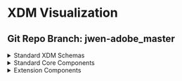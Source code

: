 # XDM Visualization
## Git Repo Branch: jwen-adobe_master
<details>
<summary>Standard XDM Schemas</summary>
<ul>
<li><a href="http://opensource.adobe.com/xdmVisualization/prod/jwen-adobe_master/uberschemas.product-generated.html">uberschemas.product-generated</a></li>
<li><a href="http://opensource.adobe.com/xdmVisualization/prod/jwen-adobe_master/uberschemas.opportunity-contact-role-generated.html">uberschemas.opportunity-contact-role-generated</a></li>
<li><a href="http://opensource.adobe.com/xdmVisualization/prod/jwen-adobe_master/uberschemas.opportunity-person-generated.html">uberschemas.opportunity-person-generated</a></li>
<li><a href="http://opensource.adobe.com/xdmVisualization/prod/jwen-adobe_master/uberschemas.campaign-generated.html">uberschemas.campaign-generated</a></li>
<li><a href="http://opensource.adobe.com/xdmVisualization/prod/jwen-adobe_master/uberschemas.opportunity-generated.html">uberschemas.opportunity-generated</a></li>
<li><a href="http://opensource.adobe.com/xdmVisualization/prod/jwen-adobe_master/uberschemas.profile-generated.html">uberschemas.profile-generated</a></li>
<li><a href="http://opensource.adobe.com/xdmVisualization/prod/jwen-adobe_master/uberschemas.marketing-list-generated.html">uberschemas.marketing-list-generated</a></li>
<li><a href="http://opensource.adobe.com/xdmVisualization/prod/jwen-adobe_master/uberschemas.segmentdefinition-generated.html">uberschemas.segmentdefinition-generated</a></li>
<li><a href="http://opensource.adobe.com/xdmVisualization/prod/jwen-adobe_master/uberschemas.graphs-generated.html">uberschemas.graphs-generated</a></li>
<li><a href="http://opensource.adobe.com/xdmVisualization/prod/jwen-adobe_master/uberschemas.experienceevent-generated.html">uberschemas.experienceevent-generated</a></li>
<li><a href="http://opensource.adobe.com/xdmVisualization/prod/jwen-adobe_master/uberschemas.account-generated.html">uberschemas.account-generated</a></li>
<li><a href="http://opensource.adobe.com/xdmVisualization/prod/jwen-adobe_master/uberschemas.marketing-list-member-generated.html">uberschemas.marketing-list-member-generated</a></li>
<li><a href="http://opensource.adobe.com/xdmVisualization/prod/jwen-adobe_master/uberschemas.account-person-generated.html">uberschemas.account-person-generated</a></li>
<li><a href="http://opensource.adobe.com/xdmVisualization/prod/jwen-adobe_master/uberschemas.campaign-member-generated.html">uberschemas.campaign-member-generated</a></li>
</ul>
</details>
<details>
<summary>Standard Core Components</summary>
<ul>
<li><a href="http://opensource.adobe.com/xdmVisualization/prod/jwen-adobe_master/behaviors.time-series.html">behaviors.time-series</a></li>
<li><a href="http://opensource.adobe.com/xdmVisualization/prod/jwen-adobe_master/behaviors.record.html">behaviors.record</a></li>
<li><a href="http://opensource.adobe.com/xdmVisualization/prod/jwen-adobe_master/common.identity.html">common.identity</a></li>
<li><a href="http://opensource.adobe.com/xdmVisualization/prod/jwen-adobe_master/classes.experienceevent.html">classes.experienceevent</a></li>
<li><a href="http://opensource.adobe.com/xdmVisualization/prod/jwen-adobe_master/classes.profile.html">classes.profile</a></li>
<li><a href="http://opensource.adobe.com/xdmVisualization/prod/jwen-adobe_master/classes.graphs.html">classes.graphs</a></li>
<li><a href="http://opensource.adobe.com/xdmVisualization/prod/jwen-adobe_master/classes.product.html">classes.product</a></li>
<li><a href="http://opensource.adobe.com/xdmVisualization/prod/jwen-adobe_master/classes.campaign.html">classes.campaign</a></li>
<li><a href="http://opensource.adobe.com/xdmVisualization/prod/jwen-adobe_master/classes.b2b.account.html">classes.b2b.account</a></li>
<li><a href="http://opensource.adobe.com/xdmVisualization/prod/jwen-adobe_master/classes.b2b.account-person.html">classes.b2b.account-person</a></li>
<li><a href="http://opensource.adobe.com/xdmVisualization/prod/jwen-adobe_master/classes.b2b.marketing-list-member.html">classes.b2b.marketing-list-member</a></li>
<li><a href="http://opensource.adobe.com/xdmVisualization/prod/jwen-adobe_master/classes.b2b.opportunity.html">classes.b2b.opportunity</a></li>
<li><a href="http://opensource.adobe.com/xdmVisualization/prod/jwen-adobe_master/classes.b2b.opportunity-contact-role.html">classes.b2b.opportunity-contact-role</a></li>
<li><a href="http://opensource.adobe.com/xdmVisualization/prod/jwen-adobe_master/classes.b2b.marketing-list.html">classes.b2b.marketing-list</a></li>
<li><a href="http://opensource.adobe.com/xdmVisualization/prod/jwen-adobe_master/classes.b2b.opportunity-person.html">classes.b2b.opportunity-person</a></li>
<li><a href="http://opensource.adobe.com/xdmVisualization/prod/jwen-adobe_master/classes.campaign-member.html">classes.campaign-member</a></li>
<li><a href="http://opensource.adobe.com/xdmVisualization/prod/jwen-adobe_master/classes.segmentdefinition.html">classes.segmentdefinition</a></li>
<li><a href="http://opensource.adobe.com/xdmVisualization/prod/jwen-adobe_master/classes.promotion.html">classes.promotion</a></li>
<li><a href="http://opensource.adobe.com/xdmVisualization/prod/jwen-adobe_master/classes.fsi.atm.html">classes.fsi.atm</a></li>
<li><a href="http://opensource.adobe.com/xdmVisualization/prod/jwen-adobe_master/classes.fsi.branch.html">classes.fsi.branch</a></li>
<li><a href="http://opensource.adobe.com/xdmVisualization/prod/jwen-adobe_master/datatypes.device.html">datatypes.device</a></li>
<li><a href="http://opensource.adobe.com/xdmVisualization/prod/jwen-adobe_master/datatypes.interactions.poi-interaction.html">datatypes.interactions.poi-interaction</a></li>
<li><a href="http://opensource.adobe.com/xdmVisualization/prod/jwen-adobe_master/datatypes.interactions.meeting-interaction.html">datatypes.interactions.meeting-interaction</a></li>
<li><a href="http://opensource.adobe.com/xdmVisualization/prod/jwen-adobe_master/datatypes.interactions.email-interaction.html">datatypes.interactions.email-interaction</a></li>
<li><a href="http://opensource.adobe.com/xdmVisualization/prod/jwen-adobe_master/datatypes.interactions.beacon-interaction-details.html">datatypes.interactions.beacon-interaction-details</a></li>
<li><a href="http://opensource.adobe.com/xdmVisualization/prod/jwen-adobe_master/datatypes.interactions.phone-interaction.html">datatypes.interactions.phone-interaction</a></li>
<li><a href="http://opensource.adobe.com/xdmVisualization/prod/jwen-adobe_master/datatypes.identityitem.html">datatypes.identityitem</a></li>
<li><a href="http://opensource.adobe.com/xdmVisualization/prod/jwen-adobe_master/datatypes.consentstring.html">datatypes.consentstring</a></li>
<li><a href="http://opensource.adobe.com/xdmVisualization/prod/jwen-adobe_master/datatypes.currency.html">datatypes.currency</a></li>
<li><a href="http://opensource.adobe.com/xdmVisualization/prod/jwen-adobe_master/datatypes.environment.html">datatypes.environment</a></li>
<li><a href="http://opensource.adobe.com/xdmVisualization/prod/jwen-adobe_master/datatypes.demographic.emailaddress.html">datatypes.demographic.emailaddress</a></li>
<li><a href="http://opensource.adobe.com/xdmVisualization/prod/jwen-adobe_master/datatypes.demographic.geo.html">datatypes.demographic.geo</a></li>
<li><a href="http://opensource.adobe.com/xdmVisualization/prod/jwen-adobe_master/datatypes.demographic.place.html">datatypes.demographic.place</a></li>
<li><a href="http://opensource.adobe.com/xdmVisualization/prod/jwen-adobe_master/datatypes.demographic.phonenumber.html">datatypes.demographic.phonenumber</a></li>
<li><a href="http://opensource.adobe.com/xdmVisualization/prod/jwen-adobe_master/datatypes.demographic.geounit.html">datatypes.demographic.geounit</a></li>
<li><a href="http://opensource.adobe.com/xdmVisualization/prod/jwen-adobe_master/datatypes.demographic.address.html">datatypes.demographic.address</a></li>
<li><a href="http://opensource.adobe.com/xdmVisualization/prod/jwen-adobe_master/datatypes.enduserids.html">datatypes.enduserids</a></li>
<li><a href="http://opensource.adobe.com/xdmVisualization/prod/jwen-adobe_master/datatypes.pushdetail.html">datatypes.pushdetail</a></li>
<li><a href="http://opensource.adobe.com/xdmVisualization/prod/jwen-adobe_master/datatypes.person.person.html">datatypes.person.person</a></li>
<li><a href="http://opensource.adobe.com/xdmVisualization/prod/jwen-adobe_master/datatypes.person.person-name.html">datatypes.person.person-name</a></li>
<li><a href="http://opensource.adobe.com/xdmVisualization/prod/jwen-adobe_master/datatypes.web.webpagedetails.html">datatypes.web.webpagedetails</a></li>
<li><a href="http://opensource.adobe.com/xdmVisualization/prod/jwen-adobe_master/datatypes.web.webinfo.html">datatypes.web.webinfo</a></li>
<li><a href="http://opensource.adobe.com/xdmVisualization/prod/jwen-adobe_master/datatypes.web.webreferrer.html">datatypes.web.webreferrer</a></li>
<li><a href="http://opensource.adobe.com/xdmVisualization/prod/jwen-adobe_master/datatypes.web.webinteraction.html">datatypes.web.webinteraction</a></li>
<li><a href="http://opensource.adobe.com/xdmVisualization/prod/jwen-adobe_master/datatypes.geo-interaction-details.html">datatypes.geo-interaction-details</a></li>
<li><a href="http://opensource.adobe.com/xdmVisualization/prod/jwen-adobe_master/datatypes.consent-preferences.html">datatypes.consent-preferences</a></li>
<li><a href="http://opensource.adobe.com/xdmVisualization/prod/jwen-adobe_master/datatypes.poi-detail.html">datatypes.poi-detail</a></li>
<li><a href="http://opensource.adobe.com/xdmVisualization/prod/jwen-adobe_master/datatypes.optinout-additional-details.html">datatypes.optinout-additional-details</a></li>
<li><a href="http://opensource.adobe.com/xdmVisualization/prod/jwen-adobe_master/datatypes.product.html">datatypes.product</a></li>
<li><a href="http://opensource.adobe.com/xdmVisualization/prod/jwen-adobe_master/datatypes.pushnotificationtoken.html">datatypes.pushnotificationtoken</a></li>
<li><a href="http://opensource.adobe.com/xdmVisualization/prod/jwen-adobe_master/datatypes.optinout.html">datatypes.optinout</a></li>
<li><a href="http://opensource.adobe.com/xdmVisualization/prod/jwen-adobe_master/datatypes.b2b.account-organization.html">datatypes.b2b.account-organization</a></li>
<li><a href="http://opensource.adobe.com/xdmVisualization/prod/jwen-adobe_master/datatypes.b2b.organization.html">datatypes.b2b.organization</a></li>
<li><a href="http://opensource.adobe.com/xdmVisualization/prod/jwen-adobe_master/datatypes.b2b.b2b-source.html">datatypes.b2b.b2b-source</a></li>
<li><a href="http://opensource.adobe.com/xdmVisualization/prod/jwen-adobe_master/datatypes.b2b.b2b-account.html">datatypes.b2b.b2b-account</a></li>
<li><a href="http://opensource.adobe.com/xdmVisualization/prod/jwen-adobe_master/datatypes.b2b.orgunit.html">datatypes.b2b.orgunit</a></li>
<li><a href="http://opensource.adobe.com/xdmVisualization/prod/jwen-adobe_master/datatypes.player-state.html">datatypes.player-state</a></li>
<li><a href="http://opensource.adobe.com/xdmVisualization/prod/jwen-adobe_master/datatypes.namespace.html">datatypes.namespace</a></li>
<li><a href="http://opensource.adobe.com/xdmVisualization/prod/jwen-adobe_master/datatypes.search.html">datatypes.search</a></li>
<li><a href="http://opensource.adobe.com/xdmVisualization/prod/jwen-adobe_master/datatypes.deprecated-consentpreferences.html">datatypes.deprecated-consentpreferences</a></li>
<li><a href="http://opensource.adobe.com/xdmVisualization/prod/jwen-adobe_master/datatypes.browserdetails.html">datatypes.browserdetails</a></li>
<li><a href="http://opensource.adobe.com/xdmVisualization/prod/jwen-adobe_master/datatypes.identity.html">datatypes.identity</a></li>
<li><a href="http://opensource.adobe.com/xdmVisualization/prod/jwen-adobe_master/datatypes.segmentidentity.html">datatypes.segmentidentity</a></li>
<li><a href="http://opensource.adobe.com/xdmVisualization/prod/jwen-adobe_master/datatypes.marketing.directmarketing-address.html">datatypes.marketing.directmarketing-address</a></li>
<li><a href="http://opensource.adobe.com/xdmVisualization/prod/jwen-adobe_master/datatypes.marketing.advertising-timed-asset-reference.html">datatypes.marketing.advertising-timed-asset-reference</a></li>
<li><a href="http://opensource.adobe.com/xdmVisualization/prod/jwen-adobe_master/datatypes.marketing.marketing.html">datatypes.marketing.marketing</a></li>
<li><a href="http://opensource.adobe.com/xdmVisualization/prod/jwen-adobe_master/datatypes.marketing.directmarketing-phonenumber.html">datatypes.marketing.directmarketing-phonenumber</a></li>
<li><a href="http://opensource.adobe.com/xdmVisualization/prod/jwen-adobe_master/datatypes.marketing.advertising-break.html">datatypes.marketing.advertising-break</a></li>
<li><a href="http://opensource.adobe.com/xdmVisualization/prod/jwen-adobe_master/datatypes.marketing.adviewability.html">datatypes.marketing.adviewability</a></li>
<li><a href="http://opensource.adobe.com/xdmVisualization/prod/jwen-adobe_master/datatypes.marketing.advertising.html">datatypes.marketing.advertising</a></li>
<li><a href="http://opensource.adobe.com/xdmVisualization/prod/jwen-adobe_master/datatypes.marketing.direct-marketing.html">datatypes.marketing.direct-marketing</a></li>
<li><a href="http://opensource.adobe.com/xdmVisualization/prod/jwen-adobe_master/datatypes.marketing.advertising-timed-asset-view-details.html">datatypes.marketing.advertising-timed-asset-view-details</a></li>
<li><a href="http://opensource.adobe.com/xdmVisualization/prod/jwen-adobe_master/datatypes.marketing.commerce.html">datatypes.marketing.commerce</a></li>
<li><a href="http://opensource.adobe.com/xdmVisualization/prod/jwen-adobe_master/datatypes.marketing.directmarketing-emailaddress.html">datatypes.marketing.directmarketing-emailaddress</a></li>
<li><a href="http://opensource.adobe.com/xdmVisualization/prod/jwen-adobe_master/datatypes.external.id3.audio.html">datatypes.external.id3.audio</a></li>
<li><a href="http://opensource.adobe.com/xdmVisualization/prod/jwen-adobe_master/datatypes.external.schema.geoshape.html">datatypes.external.schema.geoshape</a></li>
<li><a href="http://opensource.adobe.com/xdmVisualization/prod/jwen-adobe_master/datatypes.external.schema.geocircle.html">datatypes.external.schema.geocircle</a></li>
<li><a href="http://opensource.adobe.com/xdmVisualization/prod/jwen-adobe_master/datatypes.external.schema.geocoordinates.html">datatypes.external.schema.geocoordinates</a></li>
<li><a href="http://opensource.adobe.com/xdmVisualization/prod/jwen-adobe_master/datatypes.external.iptc.season.html">datatypes.external.iptc.season</a></li>
<li><a href="http://opensource.adobe.com/xdmVisualization/prod/jwen-adobe_master/datatypes.external.iptc.series.html">datatypes.external.iptc.series</a></li>
<li><a href="http://opensource.adobe.com/xdmVisualization/prod/jwen-adobe_master/datatypes.external.iptc.creator.html">datatypes.external.iptc.creator</a></li>
<li><a href="http://opensource.adobe.com/xdmVisualization/prod/jwen-adobe_master/datatypes.external.iptc.rating.html">datatypes.external.iptc.rating</a></li>
<li><a href="http://opensource.adobe.com/xdmVisualization/prod/jwen-adobe_master/datatypes.external.iptc.episode.html">datatypes.external.iptc.episode</a></li>
<li><a href="http://opensource.adobe.com/xdmVisualization/prod/jwen-adobe_master/datatypes.profilestitch.html">datatypes.profilestitch</a></li>
<li><a href="http://opensource.adobe.com/xdmVisualization/prod/jwen-adobe_master/datatypes.placecontext.html">datatypes.placecontext</a></li>
<li><a href="http://opensource.adobe.com/xdmVisualization/prod/jwen-adobe_master/datatypes.auditing.auditable.html">datatypes.auditing.auditable</a></li>
<li><a href="http://opensource.adobe.com/xdmVisualization/prod/jwen-adobe_master/datatypes.auditing.external-source-system-audit.html">datatypes.auditing.external-source-system-audit</a></li>
<li><a href="http://opensource.adobe.com/xdmVisualization/prod/jwen-adobe_master/datatypes.productlistitem.html">datatypes.productlistitem</a></li>
<li><a href="http://opensource.adobe.com/xdmVisualization/prod/jwen-adobe_master/datatypes.data.linkclicks.html">datatypes.data.linkclicks</a></li>
<li><a href="http://opensource.adobe.com/xdmVisualization/prod/jwen-adobe_master/datatypes.data.product-list-adds.html">datatypes.data.product-list-adds</a></li>
<li><a href="http://opensource.adobe.com/xdmVisualization/prod/jwen-adobe_master/datatypes.data.product-list-reopens.html">datatypes.data.product-list-reopens</a></li>
<li><a href="http://opensource.adobe.com/xdmVisualization/prod/jwen-adobe_master/datatypes.data.product-list-opens.html">datatypes.data.product-list-opens</a></li>
<li><a href="http://opensource.adobe.com/xdmVisualization/prod/jwen-adobe_master/datatypes.data.user-complaints.html">datatypes.data.user-complaints</a></li>
<li><a href="http://opensource.adobe.com/xdmVisualization/prod/jwen-adobe_master/datatypes.data.checkouts.html">datatypes.data.checkouts</a></li>
<li><a href="http://opensource.adobe.com/xdmVisualization/prod/jwen-adobe_master/datatypes.data.metricdefinition.html">datatypes.data.metricdefinition</a></li>
<li><a href="http://opensource.adobe.com/xdmVisualization/prod/jwen-adobe_master/datatypes.data.poi-exits.html">datatypes.data.poi-exits</a></li>
<li><a href="http://opensource.adobe.com/xdmVisualization/prod/jwen-adobe_master/datatypes.data.product-list-views.html">datatypes.data.product-list-views</a></li>
<li><a href="http://opensource.adobe.com/xdmVisualization/prod/jwen-adobe_master/datatypes.data.paymentitem.html">datatypes.data.paymentitem</a></li>
<li><a href="http://opensource.adobe.com/xdmVisualization/prod/jwen-adobe_master/datatypes.data.measure.html">datatypes.data.measure</a></li>
<li><a href="http://opensource.adobe.com/xdmVisualization/prod/jwen-adobe_master/datatypes.data.pageviews.html">datatypes.data.pageviews</a></li>
<li><a href="http://opensource.adobe.com/xdmVisualization/prod/jwen-adobe_master/datatypes.data.unsubscriptions.html">datatypes.data.unsubscriptions</a></li>
<li><a href="http://opensource.adobe.com/xdmVisualization/prod/jwen-adobe_master/datatypes.data.save-for-laters.html">datatypes.data.save-for-laters</a></li>
<li><a href="http://opensource.adobe.com/xdmVisualization/prod/jwen-adobe_master/datatypes.data.record-timeseries-events.html">datatypes.data.record-timeseries-events</a></li>
<li><a href="http://opensource.adobe.com/xdmVisualization/prod/jwen-adobe_master/datatypes.data.bounces.html">datatypes.data.bounces</a></li>
<li><a href="http://opensource.adobe.com/xdmVisualization/prod/jwen-adobe_master/datatypes.data.not-sent.html">datatypes.data.not-sent</a></li>
<li><a href="http://opensource.adobe.com/xdmVisualization/prod/jwen-adobe_master/datatypes.data.datasource.html">datatypes.data.datasource</a></li>
<li><a href="http://opensource.adobe.com/xdmVisualization/prod/jwen-adobe_master/datatypes.data.product-views.html">datatypes.data.product-views</a></li>
<li><a href="http://opensource.adobe.com/xdmVisualization/prod/jwen-adobe_master/datatypes.data.product-list-removals.html">datatypes.data.product-list-removals</a></li>
<li><a href="http://opensource.adobe.com/xdmVisualization/prod/jwen-adobe_master/datatypes.data.impressions.html">datatypes.data.impressions</a></li>
<li><a href="http://opensource.adobe.com/xdmVisualization/prod/jwen-adobe_master/datatypes.data.mirror-pages.html">datatypes.data.mirror-pages</a></li>
<li><a href="http://opensource.adobe.com/xdmVisualization/prod/jwen-adobe_master/datatypes.data.order.html">datatypes.data.order</a></li>
<li><a href="http://opensource.adobe.com/xdmVisualization/prod/jwen-adobe_master/datatypes.data.non-deliverables.html">datatypes.data.non-deliverables</a></li>
<li><a href="http://opensource.adobe.com/xdmVisualization/prod/jwen-adobe_master/datatypes.data.purchases.html">datatypes.data.purchases</a></li>
<li><a href="http://opensource.adobe.com/xdmVisualization/prod/jwen-adobe_master/datatypes.data.sends.html">datatypes.data.sends</a></li>
<li><a href="http://opensource.adobe.com/xdmVisualization/prod/jwen-adobe_master/datatypes.data.opens.html">datatypes.data.opens</a></li>
<li><a href="http://opensource.adobe.com/xdmVisualization/prod/jwen-adobe_master/datatypes.data.cart-abandons.html">datatypes.data.cart-abandons</a></li>
<li><a href="http://opensource.adobe.com/xdmVisualization/prod/jwen-adobe_master/datatypes.data.poi-entries.html">datatypes.data.poi-entries</a></li>
<li><a href="http://opensource.adobe.com/xdmVisualization/prod/jwen-adobe_master/datatypes.industry-verticals.comparisons.html">datatypes.industry-verticals.comparisons</a></li>
<li><a href="http://opensource.adobe.com/xdmVisualization/prod/jwen-adobe_master/datatypes.industry-verticals.implementationdetails.html">datatypes.industry-verticals.implementationdetails</a></li>
<li><a href="http://opensource.adobe.com/xdmVisualization/prod/jwen-adobe_master/datatypes.industry-verticals.tool-usage.html">datatypes.industry-verticals.tool-usage</a></li>
<li><a href="http://opensource.adobe.com/xdmVisualization/prod/jwen-adobe_master/datatypes.industry-verticals.policy-details.html">datatypes.industry-verticals.policy-details</a></li>
<li><a href="http://opensource.adobe.com/xdmVisualization/prod/jwen-adobe_master/datatypes.industry-verticals.impressions.html">datatypes.industry-verticals.impressions</a></li>
<li><a href="http://opensource.adobe.com/xdmVisualization/prod/jwen-adobe_master/datatypes.industry-verticals.form-applications.html">datatypes.industry-verticals.form-applications</a></li>
<li><a href="http://opensource.adobe.com/xdmVisualization/prod/jwen-adobe_master/datatypes.industry-verticals.transaction.html">datatypes.industry-verticals.transaction</a></li>
<li><a href="http://opensource.adobe.com/xdmVisualization/prod/jwen-adobe_master/datatypes.industry-verticals.file-transfer.html">datatypes.industry-verticals.file-transfer</a></li>
<li><a href="http://opensource.adobe.com/xdmVisualization/prod/jwen-adobe_master/datatypes.industry-verticals.subscription.html">datatypes.industry-verticals.subscription</a></li>
<li><a href="http://opensource.adobe.com/xdmVisualization/prod/jwen-adobe_master/datatypes.industry-verticals.selfservice.html">datatypes.industry-verticals.selfservice</a></li>
<li><a href="http://opensource.adobe.com/xdmVisualization/prod/jwen-adobe_master/datatypes.industry-verticals.internal-site-search.html">datatypes.industry-verticals.internal-site-search</a></li>
<li><a href="http://opensource.adobe.com/xdmVisualization/prod/jwen-adobe_master/datatypes.industry-verticals.financial-account.html">datatypes.industry-verticals.financial-account</a></li>
<li><a href="http://opensource.adobe.com/xdmVisualization/prod/jwen-adobe_master/datatypes.segmentmembershipitem.html">datatypes.segmentmembershipitem</a></li>
<li><a href="http://opensource.adobe.com/xdmVisualization/prod/jwen-adobe_master/datatypes.application.html">datatypes.application</a></li>
<li><a href="http://opensource.adobe.com/xdmVisualization/prod/jwen-adobe_master/datatypes.segmentmembership.html">datatypes.segmentmembership</a></li>
<li><a href="http://opensource.adobe.com/xdmVisualization/prod/jwen-adobe_master/datatypes.profilestitchidentity.html">datatypes.profilestitchidentity</a></li>
<li><a href="http://opensource.adobe.com/xdmVisualization/prod/jwen-adobe_master/datatypes.channels.channel.html">datatypes.channels.channel</a></li>
<li><a href="http://opensource.adobe.com/xdmVisualization/prod/jwen-adobe_master/datatypes.channels.application.html">datatypes.channels.application</a></li>
<li><a href="http://opensource.adobe.com/xdmVisualization/prod/jwen-adobe_master/datatypes.channels.phone.html">datatypes.channels.phone</a></li>
<li><a href="http://opensource.adobe.com/xdmVisualization/prod/jwen-adobe_master/datatypes.media.media-timed-qoe.html">datatypes.media.media-timed-qoe</a></li>
<li><a href="http://opensource.adobe.com/xdmVisualization/prod/jwen-adobe_master/datatypes.media.media-timed.html">datatypes.media.media-timed</a></li>
<li><a href="http://opensource.adobe.com/xdmVisualization/prod/jwen-adobe_master/datatypes.media.media-timed-chapter-view-details.html">datatypes.media.media-timed-chapter-view-details</a></li>
<li><a href="http://opensource.adobe.com/xdmVisualization/prod/jwen-adobe_master/datatypes.media.media-timed-chapter.html">datatypes.media.media-timed-chapter</a></li>
<li><a href="http://opensource.adobe.com/xdmVisualization/prod/jwen-adobe_master/datatypes.media.media-timed-asset-view-details.html">datatypes.media.media-timed-asset-view-details</a></li>
<li><a href="http://opensource.adobe.com/xdmVisualization/prod/jwen-adobe_master/datatypes.media.media.html">datatypes.media.media</a></li>
<li><a href="http://opensource.adobe.com/xdmVisualization/prod/jwen-adobe_master/datatypes.media.media-timed-chapter-asset-reference.html">datatypes.media.media-timed-chapter-asset-reference</a></li>
<li><a href="http://opensource.adobe.com/xdmVisualization/prod/jwen-adobe_master/datatypes.media.media-timed-asset-reference.html">datatypes.media.media-timed-asset-reference</a></li>
<li><a href="http://opensource.adobe.com/xdmVisualization/prod/jwen-adobe_master/datatypes.media.media-timed-audio.html">datatypes.media.media-timed-audio</a></li>
<li><a href="http://opensource.adobe.com/xdmVisualization/prod/jwen-adobe_master/mixins.opportunity.opportunity-details.html">mixins.opportunity.opportunity-details</a></li>
<li><a href="http://opensource.adobe.com/xdmVisualization/prod/jwen-adobe_master/mixins.opportunity.opportunity-person-components.html">mixins.opportunity.opportunity-person-components</a></li>
<li><a href="http://opensource.adobe.com/xdmVisualization/prod/jwen-adobe_master/mixins.opportunity.opportunity-components.html">mixins.opportunity.opportunity-components</a></li>
<li><a href="http://opensource.adobe.com/xdmVisualization/prod/jwen-adobe_master/mixins.segment-definition.segmentdefinition-expression.html">mixins.segment-definition.segmentdefinition-expression</a></li>
<li><a href="http://opensource.adobe.com/xdmVisualization/prod/jwen-adobe_master/mixins.shared.external-source-system-audit-details.html">mixins.shared.external-source-system-audit-details</a></li>
<li><a href="http://opensource.adobe.com/xdmVisualization/prod/jwen-adobe_master/mixins.shared.identitymap.html">mixins.shared.identitymap</a></li>
<li><a href="http://opensource.adobe.com/xdmVisualization/prod/jwen-adobe_master/mixins.shared.person-identifier.html">mixins.shared.person-identifier</a></li>
<li><a href="http://opensource.adobe.com/xdmVisualization/prod/jwen-adobe_master/mixins.product.product-category.html">mixins.product.product-category</a></li>
<li><a href="http://opensource.adobe.com/xdmVisualization/prod/jwen-adobe_master/mixins.product.product-catalog.html">mixins.product.product-catalog</a></li>
<li><a href="http://opensource.adobe.com/xdmVisualization/prod/jwen-adobe_master/mixins.product.product-identifiers.html">mixins.product.product-identifiers</a></li>
<li><a href="http://opensource.adobe.com/xdmVisualization/prod/jwen-adobe_master/mixins.product.product-catalog-category.html">mixins.product.product-catalog-category</a></li>
<li><a href="http://opensource.adobe.com/xdmVisualization/prod/jwen-adobe_master/mixins.product.product-measurement.html">mixins.product.product-measurement</a></li>
<li><a href="http://opensource.adobe.com/xdmVisualization/prod/jwen-adobe_master/mixins.marketing-list.marketing-list-member-components.html">mixins.marketing-list.marketing-list-member-components</a></li>
<li><a href="http://opensource.adobe.com/xdmVisualization/prod/jwen-adobe_master/mixins.marketing-list.marketing-list-components.html">mixins.marketing-list.marketing-list-components</a></li>
<li><a href="http://opensource.adobe.com/xdmVisualization/prod/jwen-adobe_master/mixins.profile.b2b-person-components.html">mixins.profile.b2b-person-components</a></li>
<li><a href="http://opensource.adobe.com/xdmVisualization/prod/jwen-adobe_master/mixins.profile.profile-person-details-v2.html">mixins.profile.profile-person-details-v2</a></li>
<li><a href="http://opensource.adobe.com/xdmVisualization/prod/jwen-adobe_master/mixins.profile.profile-segmentation.html">mixins.profile.profile-segmentation</a></li>
<li><a href="http://opensource.adobe.com/xdmVisualization/prod/jwen-adobe_master/mixins.profile.profile-inferred-person.html">mixins.profile.profile-inferred-person</a></li>
<li><a href="http://opensource.adobe.com/xdmVisualization/prod/jwen-adobe_master/mixins.profile.profile-test-profile.html">mixins.profile.profile-test-profile</a></li>
<li><a href="http://opensource.adobe.com/xdmVisualization/prod/jwen-adobe_master/mixins.profile.profile-work-details.html">mixins.profile.profile-work-details</a></li>
<li><a href="http://opensource.adobe.com/xdmVisualization/prod/jwen-adobe_master/mixins.profile.profile-consents.html">mixins.profile.profile-consents</a></li>
<li><a href="http://opensource.adobe.com/xdmVisualization/prod/jwen-adobe_master/mixins.profile.profile-preferences-details.html">mixins.profile.profile-preferences-details</a></li>
<li><a href="http://opensource.adobe.com/xdmVisualization/prod/jwen-adobe_master/mixins.profile.profile-directmarketing.html">mixins.profile.profile-directmarketing</a></li>
<li><a href="http://opensource.adobe.com/xdmVisualization/prod/jwen-adobe_master/mixins.profile.profile-loyalty-details.html">mixins.profile.profile-loyalty-details</a></li>
<li><a href="http://opensource.adobe.com/xdmVisualization/prod/jwen-adobe_master/mixins.profile.profile-personal-details.html">mixins.profile.profile-personal-details</a></li>
<li><a href="http://opensource.adobe.com/xdmVisualization/prod/jwen-adobe_master/mixins.profile.profile-phones.html">mixins.profile.profile-phones</a></li>
<li><a href="http://opensource.adobe.com/xdmVisualization/prod/jwen-adobe_master/mixins.profile.profile-user-account-details.html">mixins.profile.profile-user-account-details</a></li>
<li><a href="http://opensource.adobe.com/xdmVisualization/prod/jwen-adobe_master/mixins.profile.profile-push-notification-details.html">mixins.profile.profile-push-notification-details</a></li>
<li><a href="http://opensource.adobe.com/xdmVisualization/prod/jwen-adobe_master/mixins.profile.profile-subscriptions.html">mixins.profile.profile-subscriptions</a></li>
<li><a href="http://opensource.adobe.com/xdmVisualization/prod/jwen-adobe_master/mixins.profile.b2b-person-details.html">mixins.profile.b2b-person-details</a></li>
<li><a href="http://opensource.adobe.com/xdmVisualization/prod/jwen-adobe_master/mixins.profile.profile-privacy.html">mixins.profile.profile-privacy</a></li>
<li><a href="http://opensource.adobe.com/xdmVisualization/prod/jwen-adobe_master/mixins.profile.profile-push-details.html">mixins.profile.profile-push-details</a></li>
<li><a href="http://opensource.adobe.com/xdmVisualization/prod/jwen-adobe_master/mixins.profile.profile-other-work-details.html">mixins.profile.profile-other-work-details</a></li>
<li><a href="http://opensource.adobe.com/xdmVisualization/prod/jwen-adobe_master/mixins.profile.profile-owning-entities.html">mixins.profile.profile-owning-entities</a></li>
<li><a href="http://opensource.adobe.com/xdmVisualization/prod/jwen-adobe_master/mixins.profile.profile-person-details.html">mixins.profile.profile-person-details</a></li>
<li><a href="http://opensource.adobe.com/xdmVisualization/prod/jwen-adobe_master/mixins.experience-event.experienceevent-implementation-details.html">mixins.experience-event.experienceevent-implementation-details</a></li>
<li><a href="http://opensource.adobe.com/xdmVisualization/prod/jwen-adobe_master/mixins.experience-event.experienceevent-segmentmembership.html">mixins.experience-event.experienceevent-segmentmembership</a></li>
<li><a href="http://opensource.adobe.com/xdmVisualization/prod/jwen-adobe_master/mixins.experience-event.experienceevent-directmarketing.html">mixins.experience-event.experienceevent-directmarketing</a></li>
<li><a href="http://opensource.adobe.com/xdmVisualization/prod/jwen-adobe_master/mixins.experience-event.experienceevent-profile-stitch.html">mixins.experience-event.experienceevent-profile-stitch</a></li>
<li><a href="http://opensource.adobe.com/xdmVisualization/prod/jwen-adobe_master/mixins.experience-event.experienceevent-consumer.html">mixins.experience-event.experienceevent-consumer</a></li>
<li><a href="http://opensource.adobe.com/xdmVisualization/prod/jwen-adobe_master/mixins.experience-event.experienceevent-paperless-enrollment-steps.html">mixins.experience-event.experienceevent-paperless-enrollment-steps</a></li>
<li><a href="http://opensource.adobe.com/xdmVisualization/prod/jwen-adobe_master/mixins.experience-event.experienceevent-user-login-process.html">mixins.experience-event.experienceevent-user-login-process</a></li>
<li><a href="http://opensource.adobe.com/xdmVisualization/prod/jwen-adobe_master/mixins.experience-event.experienceevent-commerce.html">mixins.experience-event.experienceevent-commerce</a></li>
<li><a href="http://opensource.adobe.com/xdmVisualization/prod/jwen-adobe_master/mixins.experience-event.experienceevent-marketing.html">mixins.experience-event.experienceevent-marketing</a></li>
<li><a href="http://opensource.adobe.com/xdmVisualization/prod/jwen-adobe_master/mixins.experience-event.experienceevent-technical-details.html">mixins.experience-event.experienceevent-technical-details</a></li>
<li><a href="http://opensource.adobe.com/xdmVisualization/prod/jwen-adobe_master/mixins.experience-event.experienceevent-support-site-search.html">mixins.experience-event.experienceevent-support-site-search</a></li>
<li><a href="http://opensource.adobe.com/xdmVisualization/prod/jwen-adobe_master/mixins.experience-event.experienceevent-social-network-usage-details.html">mixins.experience-event.experienceevent-social-network-usage-details</a></li>
<li><a href="http://opensource.adobe.com/xdmVisualization/prod/jwen-adobe_master/mixins.experience-event.experienceevent-knowledge-base-details.html">mixins.experience-event.experienceevent-knowledge-base-details</a></li>
<li><a href="http://opensource.adobe.com/xdmVisualization/prod/jwen-adobe_master/mixins.experience-event.experienceevent-enduserids.html">mixins.experience-event.experienceevent-enduserids</a></li>
<li><a href="http://opensource.adobe.com/xdmVisualization/prod/jwen-adobe_master/mixins.experience-event.experienceevent-watchlist-steps.html">mixins.experience-event.experienceevent-watchlist-steps</a></li>
<li><a href="http://opensource.adobe.com/xdmVisualization/prod/jwen-adobe_master/mixins.experience-event.experienceevent-service-payment-details.html">mixins.experience-event.experienceevent-service-payment-details</a></li>
<li><a href="http://opensource.adobe.com/xdmVisualization/prod/jwen-adobe_master/mixins.experience-event.experienceevent-pushtracking.html">mixins.experience-event.experienceevent-pushtracking</a></li>
<li><a href="http://opensource.adobe.com/xdmVisualization/prod/jwen-adobe_master/mixins.experience-event.experienceevent-offer-impression-details.html">mixins.experience-event.experienceevent-offer-impression-details</a></li>
<li><a href="http://opensource.adobe.com/xdmVisualization/prod/jwen-adobe_master/mixins.experience-event.experienceevent-file-upload-details.html">mixins.experience-event.experienceevent-file-upload-details</a></li>
<li><a href="http://opensource.adobe.com/xdmVisualization/prod/jwen-adobe_master/mixins.experience-event.experienceevent-channel.html">mixins.experience-event.experienceevent-channel</a></li>
<li><a href="http://opensource.adobe.com/xdmVisualization/prod/jwen-adobe_master/mixins.experience-event.experienceevent-financial-calculator-steps.html">mixins.experience-event.experienceevent-financial-calculator-steps</a></li>
<li><a href="http://opensource.adobe.com/xdmVisualization/prod/jwen-adobe_master/mixins.experience-event.experienceevent-web.html">mixins.experience-event.experienceevent-web</a></li>
<li><a href="http://opensource.adobe.com/xdmVisualization/prod/jwen-adobe_master/mixins.experience-event.experienceevent-privacy.html">mixins.experience-event.experienceevent-privacy</a></li>
<li><a href="http://opensource.adobe.com/xdmVisualization/prod/jwen-adobe_master/mixins.experience-event.experienceevent-search.html">mixins.experience-event.experienceevent-search</a></li>
<li><a href="http://opensource.adobe.com/xdmVisualization/prod/jwen-adobe_master/mixins.experience-event.experienceevent-file-download-details.html">mixins.experience-event.experienceevent-file-download-details</a></li>
<li><a href="http://opensource.adobe.com/xdmVisualization/prod/jwen-adobe_master/mixins.experience-event.experienceevent-advertising.html">mixins.experience-event.experienceevent-advertising</a></li>
<li><a href="http://opensource.adobe.com/xdmVisualization/prod/jwen-adobe_master/mixins.experience-event.experienceevent-loan-details.html">mixins.experience-event.experienceevent-loan-details</a></li>
<li><a href="http://opensource.adobe.com/xdmVisualization/prod/jwen-adobe_master/mixins.experience-event.experienceevent-environment-details.html">mixins.experience-event.experienceevent-environment-details</a></li>
<li><a href="http://opensource.adobe.com/xdmVisualization/prod/jwen-adobe_master/mixins.experience-event.experienceevent-request-credit-score-steps.html">mixins.experience-event.experienceevent-request-credit-score-steps</a></li>
<li><a href="http://opensource.adobe.com/xdmVisualization/prod/jwen-adobe_master/mixins.experience-event.experienceevent-media.html">mixins.experience-event.experienceevent-media</a></li>
<li><a href="http://opensource.adobe.com/xdmVisualization/prod/jwen-adobe_master/mixins.experience-event.experienceevent-survey-response-details.html">mixins.experience-event.experienceevent-survey-response-details</a></li>
<li><a href="http://opensource.adobe.com/xdmVisualization/prod/jwen-adobe_master/mixins.experience-event.experienceevent-financial-account-creation-steps.html">mixins.experience-event.experienceevent-financial-account-creation-steps</a></li>
<li><a href="http://opensource.adobe.com/xdmVisualization/prod/jwen-adobe_master/mixins.experience-event.experienceevent-application.html">mixins.experience-event.experienceevent-application</a></li>
<li><a href="http://opensource.adobe.com/xdmVisualization/prod/jwen-adobe_master/mixins.experience-event.experienceevent-quote-request-steps.html">mixins.experience-event.experienceevent-quote-request-steps</a></li>
<li><a href="http://opensource.adobe.com/xdmVisualization/prod/jwen-adobe_master/mixins.experience-event.events.scorechanged.html">mixins.experience-event.events.scorechanged</a></li>
<li><a href="http://opensource.adobe.com/xdmVisualization/prod/jwen-adobe_master/mixins.experience-event.events.linkclicks.html">mixins.experience-event.events.linkclicks</a></li>
<li><a href="http://opensource.adobe.com/xdmVisualization/prod/jwen-adobe_master/mixins.experience-event.events.convert-lead.html">mixins.experience-event.events.convert-lead</a></li>
<li><a href="http://opensource.adobe.com/xdmVisualization/prod/jwen-adobe_master/mixins.experience-event.events.add-to-list.html">mixins.experience-event.events.add-to-list</a></li>
<li><a href="http://opensource.adobe.com/xdmVisualization/prod/jwen-adobe_master/mixins.experience-event.events.opportunityupdated.html">mixins.experience-event.events.opportunityupdated</a></li>
<li><a href="http://opensource.adobe.com/xdmVisualization/prod/jwen-adobe_master/mixins.experience-event.events.interesting-moment.html">mixins.experience-event.events.interesting-moment</a></li>
<li><a href="http://opensource.adobe.com/xdmVisualization/prod/jwen-adobe_master/mixins.experience-event.events.formfilledout.html">mixins.experience-event.events.formfilledout</a></li>
<li><a href="http://opensource.adobe.com/xdmVisualization/prod/jwen-adobe_master/mixins.experience-event.events.visit-webpage.html">mixins.experience-event.events.visit-webpage</a></li>
<li><a href="http://opensource.adobe.com/xdmVisualization/prod/jwen-adobe_master/mixins.experience-event.events.emailbounced.html">mixins.experience-event.events.emailbounced</a></li>
<li><a href="http://opensource.adobe.com/xdmVisualization/prod/jwen-adobe_master/mixins.experience-event.events.emailunsubscribed.html">mixins.experience-event.events.emailunsubscribed</a></li>
<li><a href="http://opensource.adobe.com/xdmVisualization/prod/jwen-adobe_master/mixins.experience-event.events.new-lead.html">mixins.experience-event.events.new-lead</a></li>
<li><a href="http://opensource.adobe.com/xdmVisualization/prod/jwen-adobe_master/mixins.experience-event.events.remove-from-opportunity.html">mixins.experience-event.events.remove-from-opportunity</a></li>
<li><a href="http://opensource.adobe.com/xdmVisualization/prod/jwen-adobe_master/mixins.experience-event.events.emailbouncedsoft.html">mixins.experience-event.events.emailbouncedsoft</a></li>
<li><a href="http://opensource.adobe.com/xdmVisualization/prod/jwen-adobe_master/mixins.experience-event.events.remove-from-list.html">mixins.experience-event.events.remove-from-list</a></li>
<li><a href="http://opensource.adobe.com/xdmVisualization/prod/jwen-adobe_master/mixins.experience-event.events.add-to-opportunity.html">mixins.experience-event.events.add-to-opportunity</a></li>
<li><a href="http://opensource.adobe.com/xdmVisualization/prod/jwen-adobe_master/mixins.experience-event.events.statusincampaignprogressionchanged.html">mixins.experience-event.events.statusincampaignprogressionchanged</a></li>
<li><a href="http://opensource.adobe.com/xdmVisualization/prod/jwen-adobe_master/mixins.experience-event.events.emailopened.html">mixins.experience-event.events.emailopened</a></li>
<li><a href="http://opensource.adobe.com/xdmVisualization/prod/jwen-adobe_master/mixins.experience-event.events.emailclicked.html">mixins.experience-event.events.emailclicked</a></li>
<li><a href="http://opensource.adobe.com/xdmVisualization/prod/jwen-adobe_master/mixins.experience-event.events.emaildelivered.html">mixins.experience-event.events.emaildelivered</a></li>
<li><a href="http://opensource.adobe.com/xdmVisualization/prod/jwen-adobe_master/mixins.experience-event.experienceevent-card-actions.html">mixins.experience-event.experienceevent-card-actions</a></li>
<li><a href="http://opensource.adobe.com/xdmVisualization/prod/jwen-adobe_master/mixins.experience-event.experienceevent-support-request.html">mixins.experience-event.experienceevent-support-request</a></li>
<li><a href="http://opensource.adobe.com/xdmVisualization/prod/jwen-adobe_master/mixins.experience-event.experienceevent-personal-finance-details.html">mixins.experience-event.experienceevent-personal-finance-details</a></li>
<li><a href="http://opensource.adobe.com/xdmVisualization/prod/jwen-adobe_master/mixins.experience-event.industry-verticals.experienceevent-contact-request-details.html">mixins.experience-event.industry-verticals.experienceevent-contact-request-details</a></li>
<li><a href="http://opensource.adobe.com/xdmVisualization/prod/jwen-adobe_master/mixins.experience-event.industry-verticals.experienceevent-lodging-reservation.html">mixins.experience-event.industry-verticals.experienceevent-lodging-reservation</a></li>
<li><a href="http://opensource.adobe.com/xdmVisualization/prod/jwen-adobe_master/mixins.experience-event.industry-verticals.experienceevent-upsell-details.html">mixins.experience-event.industry-verticals.experienceevent-upsell-details</a></li>
<li><a href="http://opensource.adobe.com/xdmVisualization/prod/jwen-adobe_master/mixins.experience-event.industry-verticals.experienceevent-flight-reservation.html">mixins.experience-event.industry-verticals.experienceevent-flight-reservation</a></li>
<li><a href="http://opensource.adobe.com/xdmVisualization/prod/jwen-adobe_master/mixins.experience-event.industry-verticals.experienceevent-dining-reservation.html">mixins.experience-event.industry-verticals.experienceevent-dining-reservation</a></li>
<li><a href="http://opensource.adobe.com/xdmVisualization/prod/jwen-adobe_master/mixins.experience-event.industry-verticals.experienceevent-device-details.html">mixins.experience-event.industry-verticals.experienceevent-device-details</a></li>
<li><a href="http://opensource.adobe.com/xdmVisualization/prod/jwen-adobe_master/mixins.experience-event.industry-verticals.experienceevent-appointment-request-steps.html">mixins.experience-event.industry-verticals.experienceevent-appointment-request-steps</a></li>
<li><a href="http://opensource.adobe.com/xdmVisualization/prod/jwen-adobe_master/mixins.experience-event.industry-verticals.experienceevent-credit-limit-increase-details.html">mixins.experience-event.industry-verticals.experienceevent-credit-limit-increase-details</a></li>
<li><a href="http://opensource.adobe.com/xdmVisualization/prod/jwen-adobe_master/mixins.experience-event.industry-verticals.experienceevent-upgrade-details.html">mixins.experience-event.industry-verticals.experienceevent-upgrade-details</a></li>
<li><a href="http://opensource.adobe.com/xdmVisualization/prod/jwen-adobe_master/mixins.experience-event.industry-verticals.experienceevent-bill-pay-steps.html">mixins.experience-event.industry-verticals.experienceevent-bill-pay-steps</a></li>
<li><a href="http://opensource.adobe.com/xdmVisualization/prod/jwen-adobe_master/mixins.experience-event.industry-verticals.experienceevent-alert-setup-steps.html">mixins.experience-event.industry-verticals.experienceevent-alert-setup-steps</a></li>
<li><a href="http://opensource.adobe.com/xdmVisualization/prod/jwen-adobe_master/mixins.experience-event.industry-verticals.experienceevent-claim-process.html">mixins.experience-event.industry-verticals.experienceevent-claim-process</a></li>
<li><a href="http://opensource.adobe.com/xdmVisualization/prod/jwen-adobe_master/mixins.experience-event.industry-verticals.experienceevent-vehicle-reservation.html">mixins.experience-event.industry-verticals.experienceevent-vehicle-reservation</a></li>
<li><a href="http://opensource.adobe.com/xdmVisualization/prod/jwen-adobe_master/mixins.experience-event.industry-verticals.experienceevent-flight.html">mixins.experience-event.industry-verticals.experienceevent-flight</a></li>
<li><a href="http://opensource.adobe.com/xdmVisualization/prod/jwen-adobe_master/mixins.experience-event.industry-verticals.experienceevent-autopay-enrollment-details.html">mixins.experience-event.industry-verticals.experienceevent-autopay-enrollment-details</a></li>
<li><a href="http://opensource.adobe.com/xdmVisualization/prod/jwen-adobe_master/mixins.experience-event.industry-verticals.experienceevent-reservation-details.html">mixins.experience-event.industry-verticals.experienceevent-reservation-details</a></li>
<li><a href="http://opensource.adobe.com/xdmVisualization/prod/jwen-adobe_master/mixins.experience-event.industry-verticals.experienceevent-dispute-steps.html">mixins.experience-event.industry-verticals.experienceevent-dispute-steps</a></li>
<li><a href="http://opensource.adobe.com/xdmVisualization/prod/jwen-adobe_master/mixins.experience-event.industry-verticals.experienceevent-card-application-process.html">mixins.experience-event.industry-verticals.experienceevent-card-application-process</a></li>
<li><a href="http://opensource.adobe.com/xdmVisualization/prod/jwen-adobe_master/mixins.experience-event.industry-verticals.experienceevent-alert-impressions.html">mixins.experience-event.industry-verticals.experienceevent-alert-impressions</a></li>
<li><a href="http://opensource.adobe.com/xdmVisualization/prod/jwen-adobe_master/mixins.experience-event.industry-verticals.experienceevent-deposit-details.html">mixins.experience-event.industry-verticals.experienceevent-deposit-details</a></li>
<li><a href="http://opensource.adobe.com/xdmVisualization/prod/jwen-adobe_master/mixins.experience-event.industry-verticals.experienceevent-prescription-details.html">mixins.experience-event.industry-verticals.experienceevent-prescription-details</a></li>
<li><a href="http://opensource.adobe.com/xdmVisualization/prod/jwen-adobe_master/mixins.experience-event.industry-verticals.experienceevent-balance-transfers.html">mixins.experience-event.industry-verticals.experienceevent-balance-transfers</a></li>
<li><a href="http://opensource.adobe.com/xdmVisualization/prod/jwen-adobe_master/mixins.experience-event.experienceevent-referral-steps.html">mixins.experience-event.experienceevent-referral-steps</a></li>
<li><a href="http://opensource.adobe.com/xdmVisualization/prod/jwen-adobe_master/mixins.opportunity-contact-role.opportunity-contact-role-details.html">mixins.opportunity-contact-role.opportunity-contact-role-details</a></li>
<li><a href="http://opensource.adobe.com/xdmVisualization/prod/jwen-adobe_master/mixins.campaign.campaign-components.html">mixins.campaign.campaign-components</a></li>
<li><a href="http://opensource.adobe.com/xdmVisualization/prod/jwen-adobe_master/mixins.campaign.campaign-details.html">mixins.campaign.campaign-details</a></li>
<li><a href="http://opensource.adobe.com/xdmVisualization/prod/jwen-adobe_master/mixins.campaign-member.campaign-member-components.html">mixins.campaign-member.campaign-member-components</a></li>
<li><a href="http://opensource.adobe.com/xdmVisualization/prod/jwen-adobe_master/mixins.campaign-member.campaign-member-details.html">mixins.campaign-member.campaign-member-details</a></li>
<li><a href="http://opensource.adobe.com/xdmVisualization/prod/jwen-adobe_master/mixins.graphs.graph.html">mixins.graphs.graph</a></li>
<li><a href="http://opensource.adobe.com/xdmVisualization/prod/jwen-adobe_master/mixins.graphs.graph-edge.html">mixins.graphs.graph-edge</a></li>
<li><a href="http://opensource.adobe.com/xdmVisualization/prod/jwen-adobe_master/mixins.graphs.graph-node.html">mixins.graphs.graph-node</a></li>
<li><a href="http://opensource.adobe.com/xdmVisualization/prod/jwen-adobe_master/mixins.account.account-person-components.html">mixins.account.account-person-components</a></li>
<li><a href="http://opensource.adobe.com/xdmVisualization/prod/jwen-adobe_master/mixins.account.account-details.html">mixins.account.account-details</a></li>
<li><a href="http://opensource.adobe.com/xdmVisualization/prod/jwen-adobe_master/mixins.account.related-accounts.html">mixins.account.related-accounts</a></li>
<li><a href="http://opensource.adobe.com/xdmVisualization/prod/jwen-adobe_master/mixins.account.account-components.html">mixins.account.account-components</a></li>
<li><a href="http://opensource.adobe.com/xdmVisualization/prod/jwen-adobe_master/mixins.deprecated.deprecated-profile-consent.html">mixins.deprecated.deprecated-profile-consent</a></li>
<li><a href="http://opensource.adobe.com/xdmVisualization/prod/jwen-adobe_master/mixins.deprecated.profile-identities-deprecated.html">mixins.deprecated.profile-identities-deprecated</a></li>
<li><a href="http://opensource.adobe.com/xdmVisualization/prod/jwen-adobe_master/mixins.deprecated.experienceevent-enduserids-deprecated.html">mixins.deprecated.experienceevent-enduserids-deprecated</a></li>
</ul>
</details>
<details>
<summary>Extension Components</summary>
<ul>
<li><a href="http://opensource.adobe.com/xdmVisualization/prod/jwen-adobe_master/adobe.experience.profile-edgeregion.html">adobe.experience.profile-edgeregion</a></li>
<li><a href="http://opensource.adobe.com/xdmVisualization/prod/jwen-adobe_master/adobe.experience.target-experienceevent.html">adobe.experience.target-experienceevent</a></li>
<li><a href="http://opensource.adobe.com/xdmVisualization/prod/jwen-adobe_master/adobe.experience.adcloud-experienceevent.html">adobe.experience.adcloud-experienceevent</a></li>
<li><a href="http://opensource.adobe.com/xdmVisualization/prod/jwen-adobe_master/adobe.experience.offer-management.proposition-response-detail.html">adobe.experience.offer-management.proposition-response-detail</a></li>
<li><a href="http://opensource.adobe.com/xdmVisualization/prod/jwen-adobe_master/adobe.experience.offer-management.offer-activity-detail.html">adobe.experience.offer-management.offer-activity-detail</a></li>
<li><a href="http://opensource.adobe.com/xdmVisualization/prod/jwen-adobe_master/adobe.experience.offer-management.offer-detail.html">adobe.experience.offer-management.offer-detail</a></li>
<li><a href="http://opensource.adobe.com/xdmVisualization/prod/jwen-adobe_master/adobe.experience.target.experienceevent-all.html">adobe.experience.target.experienceevent-all</a></li>
<li><a href="http://opensource.adobe.com/xdmVisualization/prod/jwen-adobe_master/adobe.experience.target.activity.preview.html">adobe.experience.target.activity.preview</a></li>
<li><a href="http://opensource.adobe.com/xdmVisualization/prod/jwen-adobe_master/adobe.experience.target.activity.activityevent.html">adobe.experience.target.activity.activityevent</a></li>
<li><a href="http://opensource.adobe.com/xdmVisualization/prod/jwen-adobe_master/adobe.experience.target.activity.activityevent.segmentevent.html">adobe.experience.target.activity.activityevent.segmentevent</a></li>
<li><a href="http://opensource.adobe.com/xdmVisualization/prod/jwen-adobe_master/adobe.experience.target.activity.activityevent.optionevent.html">adobe.experience.target.activity.activityevent.optionevent</a></li>
<li><a href="http://opensource.adobe.com/xdmVisualization/prod/jwen-adobe_master/adobe.experience.target.activity.activityevent.context.html">adobe.experience.target.activity.activityevent.context</a></li>
<li><a href="http://opensource.adobe.com/xdmVisualization/prod/jwen-adobe_master/adobe.experience.target.experienceevent-shared.html">adobe.experience.target.experienceevent-shared</a></li>
<li><a href="http://opensource.adobe.com/xdmVisualization/prod/jwen-adobe_master/adobe.experience.target.activity.html">adobe.experience.target.activity</a></li>
<li><a href="http://opensource.adobe.com/xdmVisualization/prod/jwen-adobe_master/adobe.experience.adcloud.experienceevent-all.html">adobe.experience.adcloud.experienceevent-all</a></li>
<li><a href="http://opensource.adobe.com/xdmVisualization/prod/jwen-adobe_master/adobe.experience.adcloud.adcloudsegment.html">adobe.experience.adcloud.adcloudsegment</a></li>
<li><a href="http://opensource.adobe.com/xdmVisualization/prod/jwen-adobe_master/adobe.experience.adcloud.searchadvertising.account.html">adobe.experience.adcloud.searchadvertising.account</a></li>
<li><a href="http://opensource.adobe.com/xdmVisualization/prod/jwen-adobe_master/adobe.experience.adcloud.searchadvertising.aggregateperformancebykeyword.html">adobe.experience.adcloud.searchadvertising.aggregateperformancebykeyword</a></li>
<li><a href="http://opensource.adobe.com/xdmVisualization/prod/jwen-adobe_master/adobe.experience.adcloud.searchadvertising.aggregateperformancebyad.html">adobe.experience.adcloud.searchadvertising.aggregateperformancebyad</a></li>
<li><a href="http://opensource.adobe.com/xdmVisualization/prod/jwen-adobe_master/adobe.experience.adcloud.searchadvertising.adgroup.html">adobe.experience.adcloud.searchadvertising.adgroup</a></li>
<li><a href="http://opensource.adobe.com/xdmVisualization/prod/jwen-adobe_master/adobe.experience.adcloud.searchadvertising.portfolio.html">adobe.experience.adcloud.searchadvertising.portfolio</a></li>
<li><a href="http://opensource.adobe.com/xdmVisualization/prod/jwen-adobe_master/adobe.experience.adcloud.searchadvertising.campaign.html">adobe.experience.adcloud.searchadvertising.campaign</a></li>
<li><a href="http://opensource.adobe.com/xdmVisualization/prod/jwen-adobe_master/adobe.experience.adcloud.searchadvertising.platform.html">adobe.experience.adcloud.searchadvertising.platform</a></li>
<li><a href="http://opensource.adobe.com/xdmVisualization/prod/jwen-adobe_master/adobe.experience.adcloud.searchadvertising.aggregateperformancebyadbykeyword.html">adobe.experience.adcloud.searchadvertising.aggregateperformancebyadbykeyword</a></li>
<li><a href="http://opensource.adobe.com/xdmVisualization/prod/jwen-adobe_master/adobe.experience.adcloud.profile-all.html">adobe.experience.adcloud.profile-all</a></li>
<li><a href="http://opensource.adobe.com/xdmVisualization/prod/jwen-adobe_master/adobe.experience.adcloud.partnerdata.html">adobe.experience.adcloud.partnerdata</a></li>
<li><a href="http://opensource.adobe.com/xdmVisualization/prod/jwen-adobe_master/adobe.experience.adcloud.creative.html">adobe.experience.adcloud.creative</a></li>
<li><a href="http://opensource.adobe.com/xdmVisualization/prod/jwen-adobe_master/adobe.experience.adcloud.attributedconversionmodel.html">adobe.experience.adcloud.attributedconversionmodel</a></li>
<li><a href="http://opensource.adobe.com/xdmVisualization/prod/jwen-adobe_master/adobe.experience.adcloud.segment.html">adobe.experience.adcloud.segment</a></li>
<li><a href="http://opensource.adobe.com/xdmVisualization/prod/jwen-adobe_master/adobe.experience.adcloud.advertisement.html">adobe.experience.adcloud.advertisement</a></li>
<li><a href="http://opensource.adobe.com/xdmVisualization/prod/jwen-adobe_master/adobe.experience.adcloud.fees.html">adobe.experience.adcloud.fees</a></li>
<li><a href="http://opensource.adobe.com/xdmVisualization/prod/jwen-adobe_master/adobe.experience.adcloud.campaign.html">adobe.experience.adcloud.campaign</a></li>
<li><a href="http://opensource.adobe.com/xdmVisualization/prod/jwen-adobe_master/adobe.experience.adcloud.creative-event.html">adobe.experience.adcloud.creative-event</a></li>
<li><a href="http://opensource.adobe.com/xdmVisualization/prod/jwen-adobe_master/adobe.experience.adcloud.inventory.html">adobe.experience.adcloud.inventory</a></li>
<li><a href="http://opensource.adobe.com/xdmVisualization/prod/jwen-adobe_master/adobe.experience.adcloud.conversiondetails.html">adobe.experience.adcloud.conversiondetails</a></li>
<li><a href="http://opensource.adobe.com/xdmVisualization/prod/jwen-adobe_master/adobe.experience.adcloud.addeliverydetails.html">adobe.experience.adcloud.addeliverydetails</a></li>
<li><a href="http://opensource.adobe.com/xdmVisualization/prod/jwen-adobe_master/adobe.experience.adcloud.searchads.account.html">adobe.experience.adcloud.searchads.account</a></li>
<li><a href="http://opensource.adobe.com/xdmVisualization/prod/jwen-adobe_master/adobe.experience.adcloud.searchads.aggregateperformancebykeyword.html">adobe.experience.adcloud.searchads.aggregateperformancebykeyword</a></li>
<li><a href="http://opensource.adobe.com/xdmVisualization/prod/jwen-adobe_master/adobe.experience.adcloud.searchads.aggregateperformancebyad.html">adobe.experience.adcloud.searchads.aggregateperformancebyad</a></li>
<li><a href="http://opensource.adobe.com/xdmVisualization/prod/jwen-adobe_master/adobe.experience.adcloud.searchads.adgroup.html">adobe.experience.adcloud.searchads.adgroup</a></li>
<li><a href="http://opensource.adobe.com/xdmVisualization/prod/jwen-adobe_master/adobe.experience.adcloud.searchads.portfolio.html">adobe.experience.adcloud.searchads.portfolio</a></li>
<li><a href="http://opensource.adobe.com/xdmVisualization/prod/jwen-adobe_master/adobe.experience.adcloud.searchads.campaign.html">adobe.experience.adcloud.searchads.campaign</a></li>
<li><a href="http://opensource.adobe.com/xdmVisualization/prod/jwen-adobe_master/adobe.experience.adcloud.searchads.transactionproperties.html">adobe.experience.adcloud.searchads.transactionproperties</a></li>
<li><a href="http://opensource.adobe.com/xdmVisualization/prod/jwen-adobe_master/adobe.experience.adcloud.searchads.platform.html">adobe.experience.adcloud.searchads.platform</a></li>
<li><a href="http://opensource.adobe.com/xdmVisualization/prod/jwen-adobe_master/adobe.experience.adcloud.searchads.aggregateperformancebyadbykeyword.html">adobe.experience.adcloud.searchads.aggregateperformancebyadbykeyword</a></li>
<li><a href="http://opensource.adobe.com/xdmVisualization/prod/jwen-adobe_master/adobe.experience.adcloud.syncedremarketingaudience.html">adobe.experience.adcloud.syncedremarketingaudience</a></li>
<li><a href="http://opensource.adobe.com/xdmVisualization/prod/jwen-adobe_master/adobe.experience.adcloud.dsp.account.html">adobe.experience.adcloud.dsp.account</a></li>
<li><a href="http://opensource.adobe.com/xdmVisualization/prod/jwen-adobe_master/adobe.experience.adcloud.dsp.placement.html">adobe.experience.adcloud.dsp.placement</a></li>
<li><a href="http://opensource.adobe.com/xdmVisualization/prod/jwen-adobe_master/adobe.experience.adcloud.dsp.promotedvideo.html">adobe.experience.adcloud.dsp.promotedvideo</a></li>
<li><a href="http://opensource.adobe.com/xdmVisualization/prod/jwen-adobe_master/adobe.experience.adcloud.dsp.advertisement.html">adobe.experience.adcloud.dsp.advertisement</a></li>
<li><a href="http://opensource.adobe.com/xdmVisualization/prod/jwen-adobe_master/adobe.experience.adcloud.dsp.campaign.html">adobe.experience.adcloud.dsp.campaign</a></li>
<li><a href="http://opensource.adobe.com/xdmVisualization/prod/jwen-adobe_master/adobe.experience.adcloud.dsp.site.html">adobe.experience.adcloud.dsp.site</a></li>
<li><a href="http://opensource.adobe.com/xdmVisualization/prod/jwen-adobe_master/adobe.experience.adcloud.dsp.advertiser.html">adobe.experience.adcloud.dsp.advertiser</a></li>
<li><a href="http://opensource.adobe.com/xdmVisualization/prod/jwen-adobe_master/adobe.experience.adcloud.dsp.package.html">adobe.experience.adcloud.dsp.package</a></li>
<li><a href="http://opensource.adobe.com/xdmVisualization/prod/jwen-adobe_master/adobe.experience.adcloud.productdetails.html">adobe.experience.adcloud.productdetails</a></li>
<li><a href="http://opensource.adobe.com/xdmVisualization/prod/jwen-adobe_master/adobe.experience.consumer-experienceevent.html">adobe.experience.consumer-experienceevent</a></li>
<li><a href="http://opensource.adobe.com/xdmVisualization/prod/jwen-adobe_master/adobe.experience.audiencemanager.experienceevent-all.html">adobe.experience.audiencemanager.experienceevent-all</a></li>
<li><a href="http://opensource.adobe.com/xdmVisualization/prod/jwen-adobe_master/adobe.experience.audiencemanager.segmentdefinition.html">adobe.experience.audiencemanager.segmentdefinition</a></li>
<li><a href="http://opensource.adobe.com/xdmVisualization/prod/jwen-adobe_master/adobe.experience.audiencemanager.segmentfolder.html">adobe.experience.audiencemanager.segmentfolder</a></li>
<li><a href="http://opensource.adobe.com/xdmVisualization/prod/jwen-adobe_master/adobe.experience.adcloud-profile.html">adobe.experience.adcloud-profile</a></li>
<li><a href="http://opensource.adobe.com/xdmVisualization/prod/jwen-adobe_master/adobe.experience.implementations-ext.html">adobe.experience.implementations-ext</a></li>
<li><a href="http://opensource.adobe.com/xdmVisualization/prod/jwen-adobe_master/adobe.experience.aam-experienceevent.html">adobe.experience.aam-experienceevent</a></li>
<li><a href="http://opensource.adobe.com/xdmVisualization/prod/jwen-adobe_master/adobe.experience.aep-web-sdk-experienceevent.html">adobe.experience.aep-web-sdk-experienceevent</a></li>
<li><a href="http://opensource.adobe.com/xdmVisualization/prod/jwen-adobe_master/adobe.experience.analytics-experienceevent.html">adobe.experience.analytics-experienceevent</a></li>
<li><a href="http://opensource.adobe.com/xdmVisualization/prod/jwen-adobe_master/adobe.experience.intelligentServices.profile-journeyai-engagementscores.html">adobe.experience.intelligentServices.profile-journeyai-engagementscores</a></li>
<li><a href="http://opensource.adobe.com/xdmVisualization/prod/jwen-adobe_master/adobe.experience.intelligentServices.profile-journeyai-sendtimeoptimization.html">adobe.experience.intelligentServices.profile-journeyai-sendtimeoptimization</a></li>
<li><a href="http://opensource.adobe.com/xdmVisualization/prod/jwen-adobe_master/adobe.experience.decisioning.profile-constraint-details.html">adobe.experience.decisioning.profile-constraint-details</a></li>
<li><a href="http://opensource.adobe.com/xdmVisualization/prod/jwen-adobe_master/adobe.experience.decisioning.tag.html">adobe.experience.decisioning.tag</a></li>
<li><a href="http://opensource.adobe.com/xdmVisualization/prod/jwen-adobe_master/adobe.experience.decisioning.criterion-details.html">adobe.experience.decisioning.criterion-details</a></li>
<li><a href="http://opensource.adobe.com/xdmVisualization/prod/jwen-adobe_master/adobe.experience.decisioning.activity-detail.html">adobe.experience.decisioning.activity-detail</a></li>
<li><a href="http://opensource.adobe.com/xdmVisualization/prod/jwen-adobe_master/adobe.experience.decisioning.lifecycle-status.html">adobe.experience.decisioning.lifecycle-status</a></li>
<li><a href="http://opensource.adobe.com/xdmVisualization/prod/jwen-adobe_master/adobe.experience.decisioning.proposition.html">adobe.experience.decisioning.proposition</a></li>
<li><a href="http://opensource.adobe.com/xdmVisualization/prod/jwen-adobe_master/adobe.experience.decisioning.proposition-details.html">adobe.experience.decisioning.proposition-details</a></li>
<li><a href="http://opensource.adobe.com/xdmVisualization/prod/jwen-adobe_master/adobe.experience.decisioning.experienceevent-proposition-interaction.html">adobe.experience.decisioning.experienceevent-proposition-interaction</a></li>
<li><a href="http://opensource.adobe.com/xdmVisualization/prod/jwen-adobe_master/adobe.experience.decisioning.option-detail.html">adobe.experience.decisioning.option-detail</a></li>
<li><a href="http://opensource.adobe.com/xdmVisualization/prod/jwen-adobe_master/adobe.experience.decisioning.calendar-constraint-details.html">adobe.experience.decisioning.calendar-constraint-details</a></li>
<li><a href="http://opensource.adobe.com/xdmVisualization/prod/jwen-adobe_master/adobe.experience.decisioning.calendar-constraints.html">adobe.experience.decisioning.calendar-constraints</a></li>
<li><a href="http://opensource.adobe.com/xdmVisualization/prod/jwen-adobe_master/adobe.experience.decisioning.placement.html">adobe.experience.decisioning.placement</a></li>
<li><a href="http://opensource.adobe.com/xdmVisualization/prod/jwen-adobe_master/adobe.experience.decisioning.tags.html">adobe.experience.decisioning.tags</a></li>
<li><a href="http://opensource.adobe.com/xdmVisualization/prod/jwen-adobe_master/adobe.experience.decisioning.decisionevent-details.html">adobe.experience.decisioning.decisionevent-details</a></li>
<li><a href="http://opensource.adobe.com/xdmVisualization/prod/jwen-adobe_master/adobe.experience.decisioning.decisionevent-all.html">adobe.experience.decisioning.decisionevent-all</a></li>
<li><a href="http://opensource.adobe.com/xdmVisualization/prod/jwen-adobe_master/adobe.experience.decisioning.scope-details.html">adobe.experience.decisioning.scope-details</a></li>
<li><a href="http://opensource.adobe.com/xdmVisualization/prod/jwen-adobe_master/adobe.experience.decisioning.placement-detail.html">adobe.experience.decisioning.placement-detail</a></li>
<li><a href="http://opensource.adobe.com/xdmVisualization/prod/jwen-adobe_master/adobe.experience.decisioning.contents.html">adobe.experience.decisioning.contents</a></li>
<li><a href="http://opensource.adobe.com/xdmVisualization/prod/jwen-adobe_master/adobe.experience.decisioning.personalized-content-option.html">adobe.experience.decisioning.personalized-content-option</a></li>
<li><a href="http://opensource.adobe.com/xdmVisualization/prod/jwen-adobe_master/adobe.experience.decisioning.proposition-detail.html">adobe.experience.decisioning.proposition-detail</a></li>
<li><a href="http://opensource.adobe.com/xdmVisualization/prod/jwen-adobe_master/adobe.experience.decisioning.fallback-content-option.html">adobe.experience.decisioning.fallback-content-option</a></li>
<li><a href="http://opensource.adobe.com/xdmVisualization/prod/jwen-adobe_master/adobe.experience.decisioning.proposition-metric-profile.html">adobe.experience.decisioning.proposition-metric-profile</a></li>
<li><a href="http://opensource.adobe.com/xdmVisualization/prod/jwen-adobe_master/adobe.experience.decisioning.option-selection-details.html">adobe.experience.decisioning.option-selection-details</a></li>
<li><a href="http://opensource.adobe.com/xdmVisualization/prod/jwen-adobe_master/adobe.experience.decisioning.ranking-details.html">adobe.experience.decisioning.ranking-details</a></li>
<li><a href="http://opensource.adobe.com/xdmVisualization/prod/jwen-adobe_master/adobe.experience.decisioning.content-details.html">adobe.experience.decisioning.content-details</a></li>
<li><a href="http://opensource.adobe.com/xdmVisualization/prod/jwen-adobe_master/adobe.experience.decisioning.proposition-interaction-detail.html">adobe.experience.decisioning.proposition-interaction-detail</a></li>
<li><a href="http://opensource.adobe.com/xdmVisualization/prod/jwen-adobe_master/adobe.experience.decisioning.interaction-measurement-details.html">adobe.experience.decisioning.interaction-measurement-details</a></li>
<li><a href="http://opensource.adobe.com/xdmVisualization/prod/jwen-adobe_master/adobe.experience.decisioning.ranking.html">adobe.experience.decisioning.ranking</a></li>
<li><a href="http://opensource.adobe.com/xdmVisualization/prod/jwen-adobe_master/adobe.experience.decisioning.decisionevent.html">adobe.experience.decisioning.decisionevent</a></li>
<li><a href="http://opensource.adobe.com/xdmVisualization/prod/jwen-adobe_master/adobe.experience.decisioning.activity.html">adobe.experience.decisioning.activity</a></li>
<li><a href="http://opensource.adobe.com/xdmVisualization/prod/jwen-adobe_master/adobe.experience.decisioning.strategy-details.html">adobe.experience.decisioning.strategy-details</a></li>
<li><a href="http://opensource.adobe.com/xdmVisualization/prod/jwen-adobe_master/adobe.experience.decisioning.filter.html">adobe.experience.decisioning.filter</a></li>
<li><a href="http://opensource.adobe.com/xdmVisualization/prod/jwen-adobe_master/adobe.experience.decisioning.criteria.html">adobe.experience.decisioning.criteria</a></li>
<li><a href="http://opensource.adobe.com/xdmVisualization/prod/jwen-adobe_master/adobe.experience.decisioning.profile-constraints.html">adobe.experience.decisioning.profile-constraints</a></li>
<li><a href="http://opensource.adobe.com/xdmVisualization/prod/jwen-adobe_master/adobe.experience.decisioning.option.html">adobe.experience.decisioning.option</a></li>
<li><a href="http://opensource.adobe.com/xdmVisualization/prod/jwen-adobe_master/adobe.experience.decisioning.content-component-details.html">adobe.experience.decisioning.content-component-details</a></li>
<li><a href="http://opensource.adobe.com/xdmVisualization/prod/jwen-adobe_master/adobe.experience.decisioning.proposition-metric-total.html">adobe.experience.decisioning.proposition-metric-total</a></li>
<li><a href="http://opensource.adobe.com/xdmVisualization/prod/jwen-adobe_master/adobe.experience.profile.profile-all.html">adobe.experience.profile.profile-all</a></li>
<li><a href="http://opensource.adobe.com/xdmVisualization/prod/jwen-adobe_master/adobe.experience.profile.experienceevent-shared.html">adobe.experience.profile.experienceevent-shared</a></li>
<li><a href="http://opensource.adobe.com/xdmVisualization/prod/jwen-adobe_master/adobe.experience.implementations.html">adobe.experience.implementations</a></li>
<li><a href="http://opensource.adobe.com/xdmVisualization/prod/jwen-adobe_master/adobe.experience.campaign.experienceevent-all.html">adobe.experience.campaign.experienceevent-all</a></li>
<li><a href="http://opensource.adobe.com/xdmVisualization/prod/jwen-adobe_master/adobe.experience.campaign.profile-snapshot.html">adobe.experience.campaign.profile-snapshot</a></li>
<li><a href="http://opensource.adobe.com/xdmVisualization/prod/jwen-adobe_master/adobe.experience.campaign.profile-all.html">adobe.experience.campaign.profile-all</a></li>
<li><a href="http://opensource.adobe.com/xdmVisualization/prod/jwen-adobe_master/adobe.experience.campaign.experienceevent-profile-push-details.html">adobe.experience.campaign.experienceevent-profile-push-details</a></li>
<li><a href="http://opensource.adobe.com/xdmVisualization/prod/jwen-adobe_master/adobe.experience.campaign.notificationsubscriptiontarget.html">adobe.experience.campaign.notificationsubscriptiontarget</a></li>
<li><a href="http://opensource.adobe.com/xdmVisualization/prod/jwen-adobe_master/adobe.experience.campaign.mutationevent.html">adobe.experience.campaign.mutationevent</a></li>
<li><a href="http://opensource.adobe.com/xdmVisualization/prod/jwen-adobe_master/adobe.experience.campaign.experienceevent-profile-owning-entities.html">adobe.experience.campaign.experienceevent-profile-owning-entities</a></li>
<li><a href="http://opensource.adobe.com/xdmVisualization/prod/jwen-adobe_master/adobe.experience.campaign.offer-response-detail.html">adobe.experience.campaign.offer-response-detail</a></li>
<li><a href="http://opensource.adobe.com/xdmVisualization/prod/jwen-adobe_master/adobe.experience.campaign.feedbackevent.html">adobe.experience.campaign.feedbackevent</a></li>
<li><a href="http://opensource.adobe.com/xdmVisualization/prod/jwen-adobe_master/adobe.experience.campaign.journeyaifatigue.html">adobe.experience.campaign.journeyaifatigue</a></li>
<li><a href="http://opensource.adobe.com/xdmVisualization/prod/jwen-adobe_master/adobe.experience.campaign.experienceevent-profile-subscriptions.html">adobe.experience.campaign.experienceevent-profile-subscriptions</a></li>
<li><a href="http://opensource.adobe.com/xdmVisualization/prod/jwen-adobe_master/adobe.experience.campaign.offer-proposition-detail.html">adobe.experience.campaign.offer-proposition-detail</a></li>
<li><a href="http://opensource.adobe.com/xdmVisualization/prod/jwen-adobe_master/adobe.experience.campaign.experienceevent-profile-preferences-details.html">adobe.experience.campaign.experienceevent-profile-preferences-details</a></li>
<li><a href="http://opensource.adobe.com/xdmVisualization/prod/jwen-adobe_master/adobe.experience.campaign.journeyaiscores.html">adobe.experience.campaign.journeyaiscores</a></li>
<li><a href="http://opensource.adobe.com/xdmVisualization/prod/jwen-adobe_master/adobe.experience.campaign.offer-detail.html">adobe.experience.campaign.offer-detail</a></li>
<li><a href="http://opensource.adobe.com/xdmVisualization/prod/jwen-adobe_master/adobe.experience.campaign.experienceevent-profile-personal-details.html">adobe.experience.campaign.experienceevent-profile-personal-details</a></li>
<li><a href="http://opensource.adobe.com/xdmVisualization/prod/jwen-adobe_master/adobe.experience.campaign.notificationunsubscriptiondetails.html">adobe.experience.campaign.notificationunsubscriptiondetails</a></li>
<li><a href="http://opensource.adobe.com/xdmVisualization/prod/jwen-adobe_master/adobe.experience.campaign.orchestration.orchestrationdetails.html">adobe.experience.campaign.orchestration.orchestrationdetails</a></li>
<li><a href="http://opensource.adobe.com/xdmVisualization/prod/jwen-adobe_master/adobe.experience.campaign.orchestration.reportingeventmetrics.html">adobe.experience.campaign.orchestration.reportingeventmetrics</a></li>
<li><a href="http://opensource.adobe.com/xdmVisualization/prod/jwen-adobe_master/adobe.experience.campaign.orchestration.experienceevent.html">adobe.experience.campaign.orchestration.experienceevent</a></li>
<li><a href="http://opensource.adobe.com/xdmVisualization/prod/jwen-adobe_master/adobe.experience.campaign.orchestration.reportingevent.html">adobe.experience.campaign.orchestration.reportingevent</a></li>
<li><a href="http://opensource.adobe.com/xdmVisualization/prod/jwen-adobe_master/adobe.experience.campaign.orchestration.reportingexternalevent.html">adobe.experience.campaign.orchestration.reportingexternalevent</a></li>
<li><a href="http://opensource.adobe.com/xdmVisualization/prod/jwen-adobe_master/adobe.experience.campaign.orchestration.eventid.html">adobe.experience.campaign.orchestration.eventid</a></li>
<li><a href="http://opensource.adobe.com/xdmVisualization/prod/jwen-adobe_master/adobe.experience.campaign.experienceevent-profile-work-details.html">adobe.experience.campaign.experienceevent-profile-work-details</a></li>
<li><a href="http://opensource.adobe.com/xdmVisualization/prod/jwen-adobe_master/adobe.experience.campaign.experienceevent-profile-test-profile.html">adobe.experience.campaign.experienceevent-profile-test-profile</a></li>
<li><a href="http://opensource.adobe.com/xdmVisualization/prod/jwen-adobe_master/adobe.experience.campaign.address.html">adobe.experience.campaign.address</a></li>
<li><a href="http://opensource.adobe.com/xdmVisualization/prod/jwen-adobe_master/adobe.experience.campaign.notificationsubscription.html">adobe.experience.campaign.notificationsubscription</a></li>
<li><a href="http://opensource.adobe.com/xdmVisualization/prod/jwen-adobe_master/adobe.experience.campaign.experienceevent-profile-segmentation.html">adobe.experience.campaign.experienceevent-profile-segmentation</a></li>
<li><a href="http://opensource.adobe.com/xdmVisualization/prod/jwen-adobe_master/adobe.experience.campaign-experienceevent.html">adobe.experience.campaign-experienceevent</a></li>
<li><a href="http://opensource.adobe.com/xdmVisualization/prod/jwen-adobe_master/adobe.experience.customerJourneyManagement.message-delivery-feedback.html">adobe.experience.customerJourneyManagement.message-delivery-feedback</a></li>
<li><a href="http://opensource.adobe.com/xdmVisualization/prod/jwen-adobe_master/adobe.experience.customerJourneyManagement.messageprofile.html">adobe.experience.customerJourneyManagement.messageprofile</a></li>
<li><a href="http://opensource.adobe.com/xdmVisualization/prod/jwen-adobe_master/adobe.experience.customerJourneyManagement.message-interaction.html">adobe.experience.customerJourneyManagement.message-interaction</a></li>
<li><a href="http://opensource.adobe.com/xdmVisualization/prod/jwen-adobe_master/adobe.experience.customerJourneyManagement.messageexecution.html">adobe.experience.customerJourneyManagement.messageexecution</a></li>
<li><a href="http://opensource.adobe.com/xdmVisualization/prod/jwen-adobe_master/adobe.experience.mobile-lifecycle-details-test.html">adobe.experience.mobile-lifecycle-details-test</a></li>
<li><a href="http://opensource.adobe.com/xdmVisualization/prod/jwen-adobe_master/adobe.experience.experienceevent-edgeregion.html">adobe.experience.experienceevent-edgeregion</a></li>
<li><a href="http://opensource.adobe.com/xdmVisualization/prod/jwen-adobe_master/adobe.experience.journeyOrchestration.stepEvents.journeyStepEventClass.html">adobe.experience.journeyOrchestration.stepEvents.journeyStepEventClass</a></li>
<li><a href="http://opensource.adobe.com/xdmVisualization/prod/jwen-adobe_master/adobe.experience.journeyOrchestration.stepEvents.journeyStepEventDataFetchFieldsMixin.html">adobe.experience.journeyOrchestration.stepEvents.journeyStepEventDataFetchFieldsMixin</a></li>
<li><a href="http://opensource.adobe.com/xdmVisualization/prod/jwen-adobe_master/adobe.experience.journeyOrchestration.stepEvents.journeyStepEventIdentityFieldsMixin.html">adobe.experience.journeyOrchestration.stepEvents.journeyStepEventIdentityFieldsMixin</a></li>
<li><a href="http://opensource.adobe.com/xdmVisualization/prod/jwen-adobe_master/adobe.experience.journeyOrchestration.stepEvents.journeyClass.html">adobe.experience.journeyOrchestration.stepEvents.journeyClass</a></li>
<li><a href="http://opensource.adobe.com/xdmVisualization/prod/jwen-adobe_master/adobe.experience.journeyOrchestration.stepEvents.journeyStepEventCommonFieldsMixin.html">adobe.experience.journeyOrchestration.stepEvents.journeyStepEventCommonFieldsMixin</a></li>
<li><a href="http://opensource.adobe.com/xdmVisualization/prod/jwen-adobe_master/adobe.experience.journeyOrchestration.stepEvents.journeyStepEventActionExecutionFieldsMixin.html">adobe.experience.journeyOrchestration.stepEvents.journeyStepEventActionExecutionFieldsMixin</a></li>
<li><a href="http://opensource.adobe.com/xdmVisualization/prod/jwen-adobe_master/adobe.experience.journeyOrchestration.stepEvents.journeyStepEventJourneyFieldsMixin.html">adobe.experience.journeyOrchestration.stepEvents.journeyStepEventJourneyFieldsMixin</a></li>
<li><a href="http://opensource.adobe.com/xdmVisualization/prod/jwen-adobe_master/adobe.experience.analytics.keyvalue.html">adobe.experience.analytics.keyvalue</a></li>
<li><a href="http://opensource.adobe.com/xdmVisualization/prod/jwen-adobe_master/adobe.experience.analytics.experienceevent-all.html">adobe.experience.analytics.experienceevent-all</a></li>
<li><a href="http://opensource.adobe.com/xdmVisualization/prod/jwen-adobe_master/adobe.experience.analytics.events.html">adobe.experience.analytics.events</a></li>
<li><a href="http://opensource.adobe.com/xdmVisualization/prod/jwen-adobe_master/adobe.experience.analytics.keyedlist.html">adobe.experience.analytics.keyedlist</a></li>
<li><a href="http://opensource.adobe.com/xdmVisualization/prod/jwen-adobe_master/adobe.experience.analytics.evars.html">adobe.experience.analytics.evars</a></li>
<li><a href="http://opensource.adobe.com/xdmVisualization/prod/jwen-adobe_master/adobe.experience.analytics.listdetails.html">adobe.experience.analytics.listdetails</a></li>
<li><a href="http://opensource.adobe.com/xdmVisualization/prod/jwen-adobe_master/adobe.experience.analytics.commerce.html">adobe.experience.analytics.commerce</a></li>
<li><a href="http://opensource.adobe.com/xdmVisualization/prod/jwen-adobe_master/adobe.experience.analytics.productlistitem.html">adobe.experience.analytics.productlistitem</a></li>
<li><a href="http://opensource.adobe.com/xdmVisualization/prod/jwen-adobe_master/adobe.b2b.bizible.bizible-account-details.html">adobe.b2b.bizible.bizible-account-details</a></li>
<li><a href="http://opensource.adobe.com/xdmVisualization/prod/jwen-adobe_master/adobe.b2b.bizible.bizible-opportunity-details.html">adobe.b2b.bizible.bizible-opportunity-details</a></li>
<li><a href="http://opensource.adobe.com/xdmVisualization/prod/jwen-adobe_master/adobe.b2b.bizible.bizible-person-details.html">adobe.b2b.bizible.bizible-person-details</a></li>
<li><a href="http://opensource.adobe.com/xdmVisualization/prod/jwen-adobe_master/adobe.b2b.marketo.marketo-web-url.html">adobe.b2b.marketo.marketo-web-url</a></li>
<li><a href="http://opensource.adobe.com/xdmVisualization/prod/jwen-adobe_master/airship.airship-event.html">airship.airship-event</a></li>
</ul>
</details>

